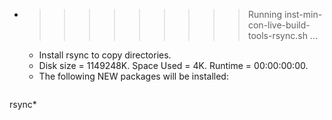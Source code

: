 * >>>>>>>>> Running inst-min-con-live-build-tools-rsync.sh ...
  * Install rsync to copy directories.
  * Disk size = 1149248K. Space Used = 4K. Runtime = 00:00:00:00.
  * The following NEW packages will be installed:
  ```bash
rsync*
  ```
